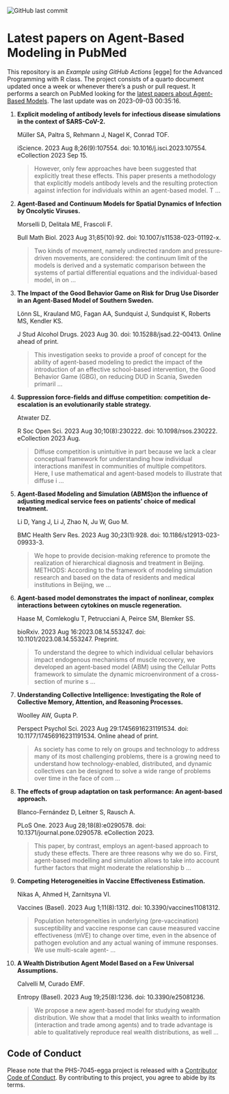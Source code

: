 ![GitHub last
commit](https://img.shields.io/github/last-commit/UofUEpiBio/PHS-7045-egga.png)

# Latest papers on Agent-Based Modeling in PubMed

This repository is an *Example using GitHub Actions* \[egge\] for the
Advanced Programming with R class. The project consists of a quarto
document updated once a week or whenever there’s a push or pull request.
It performs a search on PubMed looking for the <a
href="https://pubmed.ncbi.nlm.nih.gov/?term=agent-based+model&amp;sort=date"
target="_blank">latest papers about Agent-Based Models</a>. The last
update was on 2023-09-03 00:35:16.

<div class="cell">

</div>

1.  **Explicit modeling of antibody levels for infectious disease
    simulations in the context of SARS-CoV-2.**

    Müller SA, Paltra S, Rehmann J, Nagel K, Conrad TOF.

    iScience. 2023 Aug 8;26(9):107554. doi: 10.1016/j.isci.2023.107554.
    eCollection 2023 Sep 15.

    > However, only few approaches have been suggested that explicitly
    > treat these effects. This paper presents a methodology that
    > explicitly models antibody levels and the resulting protection
    > against infection for individuals within an agent-based model. T …

2.  **Agent-Based and Continuum Models for Spatial Dynamics of Infection
    by Oncolytic Viruses.**

    Morselli D, Delitala ME, Frascoli F.

    Bull Math Biol. 2023 Aug 31;85(10):92. doi:
    10.1007/s11538-023-01192-x.

    > Two kinds of movement, namely undirected random and
    > pressure-driven movements, are considered: the continuum limit of
    > the models is derived and a systematic comparison between the
    > systems of partial differential equations and the individual-based
    > model, in on …

3.  **The Impact of the Good Behavior Game on Risk for Drug Use Disorder
    in an Agent-Based Model of Southern Sweden.**

    Lönn SL, Krauland MG, Fagan AA, Sundquist J, Sundquist K, Roberts
    MS, Kendler KS.

    J Stud Alcohol Drugs. 2023 Aug 30. doi: 10.15288/jsad.22-00413.
    Online ahead of print.

    > This investigation seeks to provide a proof of concept for the
    > ability of agent-based modeling to predict the impact of the
    > introduction of an effective school-based intervention, the Good
    > Behavior Game (GBG), on reducing DUD in Scania, Sweden primaril …

4.  **Suppression force-fields and diffuse competition: competition
    de-escalation is an evolutionarily stable strategy.**

    Atwater DZ.

    R Soc Open Sci. 2023 Aug 30;10(8):230222. doi: 10.1098/rsos.230222.
    eCollection 2023 Aug.

    > Diffuse competition is unintuitive in part because we lack a clear
    > conceptual framework for understanding how individual interactions
    > manifest in communities of multiple competitors. Here, I use
    > mathematical and agent-based models to illustrate that diffuse i …

5.  **Agent-Based Modeling and Simulation (ABMS)on the influence of
    adjusting medical service fees on patients’ choice of medical
    treatment.**

    Li D, Yang J, Li J, Zhao N, Ju W, Guo M.

    BMC Health Serv Res. 2023 Aug 30;23(1):928. doi:
    10.1186/s12913-023-09933-3.

    > We hope to provide decision-making reference to promote the
    > realization of hierarchical diagnosis and treatment in Beijing.
    > METHODS: According to the framework of modeling simulation
    > research and based on the data of residents and medical
    > institutions in Beijing, we …

6.  **Agent-based model demonstrates the impact of nonlinear, complex
    interactions between cytokines on muscle regeneration.**

    Haase M, Comlekoglu T, Petrucciani A, Peirce SM, Blemker SS.

    bioRxiv. 2023 Aug 16:2023.08.14.553247. doi:
    10.1101/2023.08.14.553247. Preprint.

    > To understand the degree to which individual cellular behaviors
    > impact endogenous mechanisms of muscle recovery, we developed an
    > agent-based model (ABM) using the Cellular Potts framework to
    > simulate the dynamic microenvironment of a cross-section of murine
    > s …

7.  **Understanding Collective Intelligence: Investigating the Role of
    Collective Memory, Attention, and Reasoning Processes.**

    Woolley AW, Gupta P.

    Perspect Psychol Sci. 2023 Aug 29:17456916231191534. doi:
    10.1177/17456916231191534. Online ahead of print.

    > As society has come to rely on groups and technology to address
    > many of its most challenging problems, there is a growing need to
    > understand how technology-enabled, distributed, and dynamic
    > collectives can be designed to solve a wide range of problems over
    > time in the face of com …

8.  **The effects of group adaptation on task performance: An
    agent-based approach.**

    Blanco-Fernández D, Leitner S, Rausch A.

    PLoS One. 2023 Aug 28;18(8):e0290578. doi:
    10.1371/journal.pone.0290578. eCollection 2023.

    > This paper, by contrast, employs an agent-based approach to study
    > these effects. There are three reasons why we do so. First,
    > agent-based modelling and simulation allows to take into account
    > further factors that might moderate the relationship b …

9.  **Competing Heterogeneities in Vaccine Effectiveness Estimation.**

    Nikas A, Ahmed H, Zarnitsyna VI.

    Vaccines (Basel). 2023 Aug 1;11(8):1312. doi:
    10.3390/vaccines11081312.

    > Population heterogeneities in underlying (pre-vaccination)
    > susceptibility and vaccine response can cause measured vaccine
    > effectiveness (mVE) to change over time, even in the absence of
    > pathogen evolution and any actual waning of immune responses. We
    > use multi-scale agent- …

10. **A Wealth Distribution Agent Model Based on a Few Universal
    Assumptions.**

    Calvelli M, Curado EMF.

    Entropy (Basel). 2023 Aug 19;25(8):1236. doi: 10.3390/e25081236.

    > We propose a new agent-based model for studying wealth
    > distribution. We show that a model that links wealth to
    > information (interaction and trade among agents) and to trade
    > advantage is able to qualitatively reproduce real wealth
    > distributions, as well …

## Code of Conduct

Please note that the PHS-7045-egga project is released with a
[Contributor Code of
Conduct](https://contributor-covenant.org/version/2/1/CODE_OF_CONDUCT.html).
By contributing to this project, you agree to abide by its terms.
